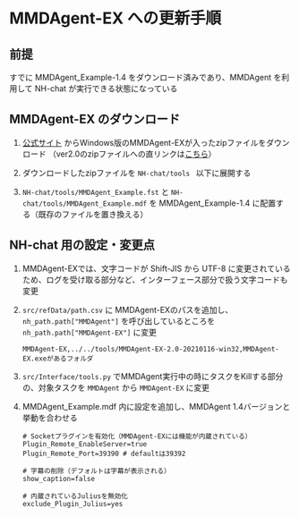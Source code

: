 # MMDAgent-EX への更新手順

## 前提


すでに MMDAgent_Example-1.4 をダウンロード済みであり、MMDAgent を利用して NH-chat が実行できる状態になっている

## MMDAgent-EX のダウンロード

1. [公式サイト](https://mmdagent-ex.dev/download/) からWindows版のMMDAgent-EXが入ったzipファイルをダウンロード （ver2.0のzipファイルへの直リンクは[こちら](https://mmdagent.lee-lab.org/dl/app/MMDAgent-EX-2.0-20210116-win32.zip)）

1. ダウンロードしたzipファイルを `NH-chat/tools ` 以下に展開する

1. `NH-chat/tools/MMDAgent_Example.fst` と `NH-chat/tools/MMDAgent_Example.mdf` を MMDAgent_Example-1.4 に配置する（既存のファイルを置き換える）

## NH-chat 用の設定・変更点
1. MMDAgent-EXでは、文字コードが Shift-JIS から UTF-8 に変更されているため、ログを受け取る部分など、インターフェース部分で扱う文字コードも変更

1. `src/refData/path.csv` に MMDAgent-EXのパスを追加し、 `nh_path.path["MMDAgent"]` を呼び出しているところを `nh_path.path["MMDAgent-EX"]` に変更

    ```
    MMDAgent-EX,../../tools/MMDAgent-EX-2.0-20210116-win32,MMDAgent-EX.exeがあるフォルダ
    ```

1. `src/Interface/tools.py` でMMDAgent実行中の時にタスクをKillする部分の、対象タスクを `MMDAgent` から `MMDAgent-EX` に変更

1. MMDAgent_Example.mdf 内に設定を追加し、MMDAgent 1.4バージョンと挙動を合わせる

    ```
    # Socketプラグインを有効化（MMDAgent-EXには機能が内蔵されている）
    Plugin_Remote_EnableServer=true
    Plugin_Remote_Port=39390 # defaultは39392

    # 字幕の削除（デフォルトは字幕が表示される）
    show_caption=false

    # 内蔵されているJuliusを無効化
    exclude_Plugin_Julius=yes
    ```
